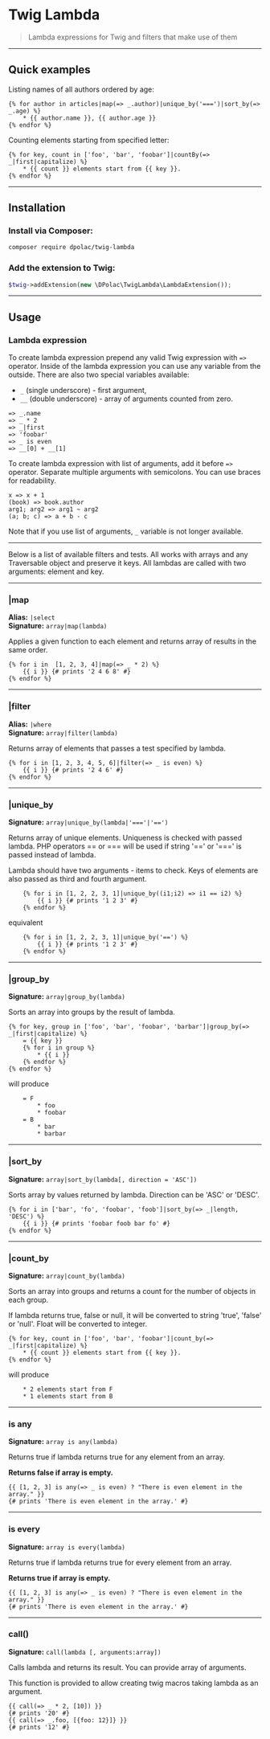 # Twig Lambda
> Lambda expressions for Twig and filters that make use of them

----------------------------------------------------------------

<a name="examples"></a>
## Quick examples

Listing names of all authors ordered by age:
```twig
{% for author in articles|map(=> _.author)|unique_by('===')|sort_by(=> _.age) %}
    * {{ author.name }}, {{ author.age }}
{% endfor %}
```

Counting elements starting from specified letter:
```twig
{% for key, count in ['foo', 'bar', 'foobar']|countBy(=> _|first|capitalize) %}
    * {{ count }} elements start from {{ key }}.
{% endfor %}
```

----------------------------------------------------------------

<a name="install"></a>
## Installation

### Install via Composer:
```bash
composer require dpolac/twig-lambda
```

### Add the extension to Twig:
```php
$twig->addExtension(new \DPolac\TwigLambda\LambdaExtension());
```

----------------------------------------------------------------

## Usage

<a name="lambda"></a>
### Lambda expression
To create lambda expression prepend any valid Twig expression
with `=>` operator. Inside of the lambda expression you can use
any variable from the outside. There are also two special
variables available:
  * `_` (single underscore) - first argument,
  * `__` (double underscore) - array of arguments counted
    from zero.

```
=> _.name
=> _ * 2
=> _|first
=> 'foobar'
=> _ is even
=> __[0] + __[1]
```

To create lambda expression with list of arguments, add it
before `=>` operator. Separate multiple arguments with
semicolons. You can use braces for readability.

```
x => x + 1
(book) => book.author
arg1; arg2 => arg1 ~ arg2
(a; b; c) => a + b - c
```

Note that if you use list of arguments, `_` variable is not
longer available.

----------------------------------------------------------------

Below is a list of available filters and tests. All works
with arrays and any Traversable object and preserve it keys.
All lambdas are called with two arguments: element and key.

----------------------------------------------------------------

<a name="map"></a>
### |map
**Alias:** `|select`<br>
**Signature:** `array|map(lambda)`

Applies a given function to each element and returns
array of results in the same order.

```twig
{% for i in  [1, 2, 3, 4]|map(=> _ * 2) %}
    {{ i }} {# prints '2 4 6 8' #}
{% endfor %}
```

----------------------------------------------------------------

<a name="filter"></a>
### |filter
**Alias:** `|where`<br>
**Signature:** `array|filter(lambda)`

Returns array of elements that passes a test specified by lambda.

```twig
{% for i in [1, 2, 3, 4, 5, 6]|filter(=> _ is even) %}
    {{ i }} {# prints '2 4 6' #}
{% endfor %}
```

----------------------------------------------------------------

<a name="unique_by"></a>
### |unique_by
**Signature:** `array|unique_by(lambda|'==='|'==')`

Returns array of unique elements. Uniqueness is checked with
passed lambda. PHP operators == or === will be used if
string '==' or '===' is passed instead of lambda.

Lambda should have two arguments - items to check. Keys of
elements are also passed as third and fourth argument.

```twig
    {% for i in [1, 2, 2, 3, 1]|unique_by((i1;i2) => i1 == i2) %}
        {{ i }} {# prints '1 2 3' #}
    {% endfor %}
```
equivalent
```twig
    {% for i in [1, 2, 2, 3, 1]|unique_by('==') %}
        {{ i }} {# prints '1 2 3' #}
    {% endfor %}
```


----------------------------------------------------------------

<a name="group_by"></a>
### |group_by
**Signature:** `array|group_by(lambda)`

Sorts an array into groups by the result of lambda.

```twig
{% for key, group in ['foo', 'bar', 'foobar', 'barbar']|group_by(=> _|first|capitalize) %}
    = {{ key }}
    {% for i in group %}
        * {{ i }}
    {% endfor %}
{% endfor %}
```
will produce
```
    = F
        * foo
        * foobar
    = B
        * bar
        * barbar
```

----------------------------------------------------------------

<a name="sort_by"></a>
### |sort_by
**Signature:** `array|sort_by(lambda[, direction = 'ASC'])`

Sorts array by values returned by lambda.
Direction can be 'ASC' or 'DESC'.

```twig
{% for i in ['bar', 'fo', 'foobar', 'foob']|sort_by(=> _|length, 'DESC') %}
    {{ i }} {# prints 'foobar foob bar fo' #}
{% endfor %}
```

----------------------------------------------------------------

<a name="count_by"></a>
### |count_by
**Signature:** `array|count_by(lambda)`

Sorts an array into groups and returns a count for the number of
objects in each group.

If lambda returns true, false or null, it will be converted to
string 'true', 'false' or 'null'. Float will be converted to
integer.

```twig
{% for key, count in ['foo', 'bar', 'foobar']|count_by(=> _|first|capitalize) %}
    * {{ count }} elements start from {{ key }}.
{% endfor %}
```
will produce
```
    * 2 elements start from F
    * 1 elements start from B
```

----------------------------------------------------------------

<a name="any"></a>
### is any
**Signature:** `array is any(lambda)`

Returns true if lambda returns true for any element from
an array.

**Returns false if array is empty.**

```twig
{{ [1, 2, 3] is any(=> _ is even) ? "There is even element in the array." }}
{# prints 'There is even element in the array.' #}
```

----------------------------------------------------------------

<a name="every"></a>
### is every
**Signature:** `array is every(lambda)`

Returns true if lambda returns true for every element from
an array.

**Returns true if array is empty.**

```twig
{{ [1, 2, 3] is any(=> _ is even) ? "There is even element in the array." }}
{# prints 'There is even element in the array.' #}
```

----------------------------------------------------------------

<a name="call"></a>
### call()
**Signature:** `call(lambda [, arguments:array])`

Calls lambda and returns its result. You can provide array
of arguments.

This function is provided to allow creating twig macros taking
lambda as an argument.

```twig
{{ call(=> _ * 2, [10]) }}
{# prints '20' #}
{{ call(=> _.foo, [{foo: 12}]} }}
{# prints '12' #}
```
